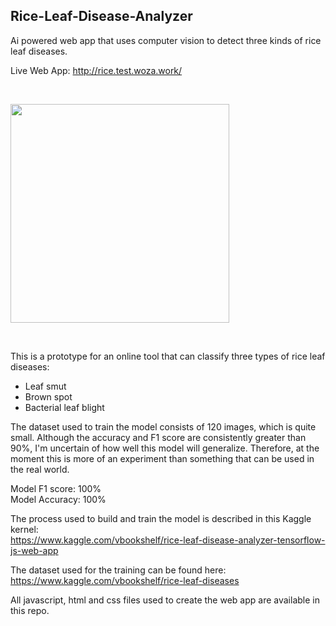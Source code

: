 ## Rice-Leaf-Disease-Analyzer
Ai powered web app that uses computer vision to detect three kinds of rice leaf diseases.

Live Web App: http://rice.test.woza.work/

<br>

<img src="http://rice.test.woza.work/assets/app_pic1.png" width="350"></img>

<br>

This is a prototype for an online tool that can classify three types of rice leaf diseases:
- Leaf smut
- Brown spot
- Bacterial leaf blight

The dataset used to train the model consists of 120 images, which is quite small. Although the accuracy and F1 score are consistently greater than 90%, I'm uncertain of how well this model will generalize. Therefore, at the moment this is more of an experiment than something that can be used in the real world.

Model F1 score: 100%<br>
Model Accuracy: 100%

The process used to build and train the model is described in this Kaggle kernel:<br>
https://www.kaggle.com/vbookshelf/rice-leaf-disease-analyzer-tensorflow-js-web-app


The dataset used for the training can be found here:<br>
https://www.kaggle.com/vbookshelf/rice-leaf-diseases

All javascript, html and css files used to create the web app are available in this repo.
